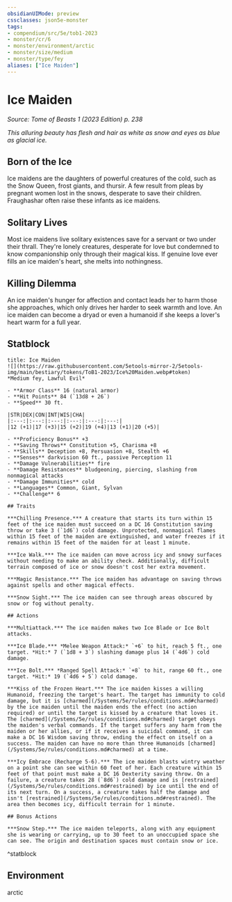 ```yaml
---
obsidianUIMode: preview
cssclasses: json5e-monster
tags:
- compendium/src/5e/tob1-2023
- monster/cr/6
- monster/environment/arctic
- monster/size/medium
- monster/type/fey
aliases: ["Ice Maiden"]
---
```

# Ice Maiden
*Source: Tome of Beasts 1 (2023 Edition) p. 238*  

*This alluring beauty has flesh and hair as white as snow and eyes as blue as glacial ice.*

## Born of the Ice

Ice maidens are the daughters of powerful creatures of the cold, such as the Snow Queen, frost giants, and thursir. A few result from pleas by pregnant women lost in the snows, desperate to save their children. Fraughashar often raise these infants as ice maidens.

## Solitary Lives

Most ice maidens live solitary existences save for a servant or two under their thrall. They're lonely creatures, desperate for love but condemned to know companionship only through their magical kiss. If genuine love ever fills an ice maiden's heart, she melts into nothingness.

## Killing Dilemma

An ice maiden's hunger for affection and contact leads her to harm those she approaches, which only drives her harder to seek warmth and love. An ice maiden can become a dryad or even a humanoid if she keeps a lover's heart warm for a full year.

## Statblock

```ad-statblock
title: Ice Maiden
![](https://raw.githubusercontent.com/5etools-mirror-2/5etools-img/main/bestiary/tokens/ToB1-2023/Ice%20Maiden.webp#token)
*Medium fey, Lawful Evil*

- **Armor Class** 16 (natural armor)
- **Hit Points** 84 (`13d8 + 26`)
- **Speed** 30 ft.

|STR|DEX|CON|INT|WIS|CHA|
|:---:|:---:|:---:|:---:|:---:|:---:|
|12 (+1)|17 (+3)|15 (+2)|19 (+4)|13 (+1)|20 (+5)|

- **Proficiency Bonus** +3
- **Saving Throws** Constitution +5, Charisma +8
- **Skills** Deception +8, Persuasion +8, Stealth +6
- **Senses** darkvision 60 ft., passive Perception 11
- **Damage Vulnerabilities** fire
- **Damage Resistances** bludgeoning, piercing, slashing from nonmagical attacks
- **Damage Immunities** cold
- **Languages** Common, Giant, Sylvan
- **Challenge** 6

## Traits

***Chilling Presence.*** A creature that starts its turn within 15 feet of the ice maiden must succeed on a DC 16 Constitution saving throw or take 3 (`1d6`) cold damage. Unprotected, nonmagical flames within 15 feet of the maiden are extinguished, and water freezes if it remains within 15 feet of the maiden for at least 1 minute.

***Ice Walk.*** The ice maiden can move across icy and snowy surfaces without needing to make an ability check. Additionally, difficult terrain composed of ice or snow doesn't cost her extra movement.

***Magic Resistance.*** The ice maiden has advantage on saving throws against spells and other magical effects.

***Snow Sight.*** The ice maiden can see through areas obscured by snow or fog without penalty.

## Actions

***Multiattack.*** The ice maiden makes two Ice Blade or Ice Bolt attacks.

***Ice Blade.*** *Melee Weapon Attack:* `+6` to hit, reach 5 ft., one target. *Hit:* 7 (`1d8 + 3`) slashing damage plus 14 (`4d6`) cold damage.

***Ice Bolt.*** *Ranged Spell Attack:* `+8` to hit, range 60 ft., one target. *Hit:* 19 (`4d6 + 5`) cold damage.

***Kiss of the Frozen Heart.*** The ice maiden kisses a willing Humanoid, freezing the target's heart. The target has immunity to cold damage, but it is [charmed](/Systems/5e/rules/conditions.md#charmed) by the ice maiden until the maiden ends the effect (no action required) or until the target is kissed by a creature that loves it. The [charmed](/Systems/5e/rules/conditions.md#charmed) target obeys the maiden's verbal commands. If the target suffers any harm from the maiden or her allies, or if it receives a suicidal command, it can make a DC 16 Wisdom saving throw, ending the effect on itself on a success. The maiden can have no more than three Humanoids [charmed](/Systems/5e/rules/conditions.md#charmed) at a time.

***Icy Embrace (Recharge 5-6).*** The ice maiden blasts wintry weather on a point she can see within 60 feet of her. Each creature within 15 feet of that point must make a DC 16 Dexterity saving throw. On a failure, a creature takes 28 (`8d6`) cold damage and is [restrained](/Systems/5e/rules/conditions.md#restrained) by ice until the end of its next turn. On a success, a creature takes half the damage and isn't [restrained](/Systems/5e/rules/conditions.md#restrained). The area then becomes icy, difficult terrain for 1 minute.

## Bonus Actions

***Snow Step.*** The ice maiden teleports, along with any equipment she is wearing or carrying, up to 30 feet to an unoccupied space she can see. The origin and destination spaces must contain snow or ice.
```
^statblock

## Environment

arctic